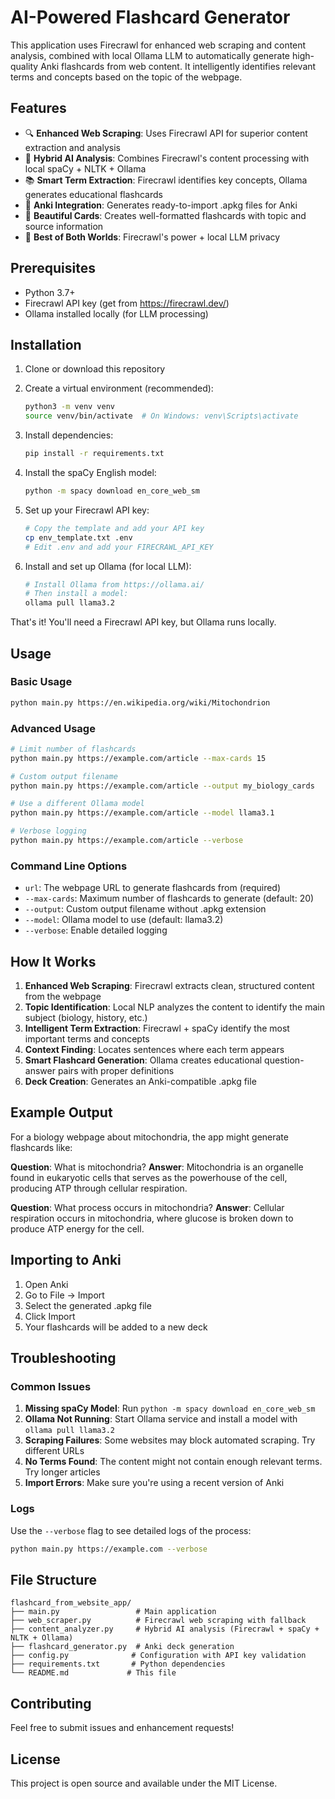 # AI-Powered Flashcard Generator

This application uses Firecrawl for enhanced web scraping and content analysis, combined with local Ollama LLM to automatically generate high-quality Anki flashcards from web content. It intelligently identifies relevant terms and concepts based on the topic of the webpage.

## Features

- 🔍 **Enhanced Web Scraping**: Uses Firecrawl API for superior content extraction and analysis
- 🤖 **Hybrid AI Analysis**: Combines Firecrawl's content processing with local spaCy + NLTK + Ollama
- 📚 **Smart Term Extraction**: Firecrawl identifies key concepts, Ollama generates educational flashcards
- 🎴 **Anki Integration**: Generates ready-to-import .apkg files for Anki
- 🎨 **Beautiful Cards**: Creates well-formatted flashcards with topic and source information
- 🚀 **Best of Both Worlds**: Firecrawl's power + local LLM privacy

## Prerequisites

- Python 3.7+
- Firecrawl API key (get from https://firecrawl.dev/)
- Ollama installed locally (for LLM processing)

## Installation

1. Clone or download this repository
2. Create a virtual environment (recommended):
   ```bash
   python3 -m venv venv
   source venv/bin/activate  # On Windows: venv\Scripts\activate
   ```

3. Install dependencies:
   ```bash
   pip install -r requirements.txt
   ```

4. Install the spaCy English model:
   ```bash
   python -m spacy download en_core_web_sm
   ```

5. Set up your Firecrawl API key:
   ```bash
   # Copy the template and add your API key
   cp env_template.txt .env
   # Edit .env and add your FIRECRAWL_API_KEY
   ```

6. Install and set up Ollama (for local LLM):
   ```bash
   # Install Ollama from https://ollama.ai/
   # Then install a model:
   ollama pull llama3.2
   ```

That's it! You'll need a Firecrawl API key, but Ollama runs locally.

## Usage

### Basic Usage
```bash
python main.py https://en.wikipedia.org/wiki/Mitochondrion
```

### Advanced Usage
```bash
# Limit number of flashcards
python main.py https://example.com/article --max-cards 15

# Custom output filename
python main.py https://example.com/article --output my_biology_cards

# Use a different Ollama model
python main.py https://example.com/article --model llama3.1

# Verbose logging
python main.py https://example.com/article --verbose
```

### Command Line Options
- `url`: The webpage URL to generate flashcards from (required)
- `--max-cards`: Maximum number of flashcards to generate (default: 20)
- `--output`: Custom output filename without .apkg extension
- `--model`: Ollama model to use (default: llama3.2)
- `--verbose`: Enable detailed logging

## How It Works

1. **Enhanced Web Scraping**: Firecrawl extracts clean, structured content from the webpage
2. **Topic Identification**: Local NLP analyzes the content to identify the main subject (biology, history, etc.)
3. **Intelligent Term Extraction**: Firecrawl + spaCy identify the most important terms and concepts
4. **Context Finding**: Locates sentences where each term appears
5. **Smart Flashcard Generation**: Ollama creates educational question-answer pairs with proper definitions
6. **Deck Creation**: Generates an Anki-compatible .apkg file

## Example Output

For a biology webpage about mitochondria, the app might generate flashcards like:

**Question**: What is mitochondria?
**Answer**: Mitochondria is an organelle found in eukaryotic cells that serves as the powerhouse of the cell, producing ATP through cellular respiration.

**Question**: What process occurs in mitochondria?
**Answer**: Cellular respiration occurs in mitochondria, where glucose is broken down to produce ATP energy for the cell.

## Importing to Anki

1. Open Anki
2. Go to File → Import
3. Select the generated .apkg file
4. Click Import
5. Your flashcards will be added to a new deck

## Troubleshooting

### Common Issues

1. **Missing spaCy Model**: Run `python -m spacy download en_core_web_sm`
2. **Ollama Not Running**: Start Ollama service and install a model with `ollama pull llama3.2`
3. **Scraping Failures**: Some websites may block automated scraping. Try different URLs
4. **No Terms Found**: The content might not contain enough relevant terms. Try longer articles
5. **Import Errors**: Make sure you're using a recent version of Anki

### Logs
Use the `--verbose` flag to see detailed logs of the process:
```bash
python main.py https://example.com --verbose
```

## File Structure

```
flashcard_from_website_app/
├── main.py                 # Main application
├── web_scraper.py          # Firecrawl web scraping with fallback
├── content_analyzer.py     # Hybrid AI analysis (Firecrawl + spaCy + NLTK + Ollama)
├── flashcard_generator.py  # Anki deck generation
├── config.py              # Configuration with API key validation
├── requirements.txt       # Python dependencies
└── README.md             # This file
```

## Contributing

Feel free to submit issues and enhancement requests!

## License

This project is open source and available under the MIT License.
